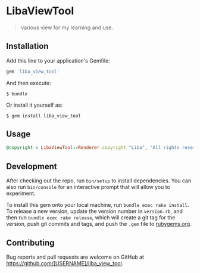 # LibaViewTool

> various view for my learning and use.

## Installation

Add this line to your application's Gemfile:

```ruby
gem 'liba_view_tool'
```

And then execute:

    $ bundle

Or install it yourself as:

    $ gem install liba_view_tool

## Usage
```ruby
@copyright = LibaViewTool::Renderer.copyright "Liba", "All rights reserved"
```

## Development

After checking out the repo, run `bin/setup` to install dependencies. You can also run `bin/console` for an interactive prompt that will allow you to experiment.

To install this gem onto your local machine, run `bundle exec rake install`. To release a new version, update the version number in `version.rb`, and then run `bundle exec rake release`, which will create a git tag for the version, push git commits and tags, and push the `.gem` file to [rubygems.org](https://rubygems.org).

## Contributing

Bug reports and pull requests are welcome on GitHub at https://github.com/[USERNAME]/liba_view_tool.
